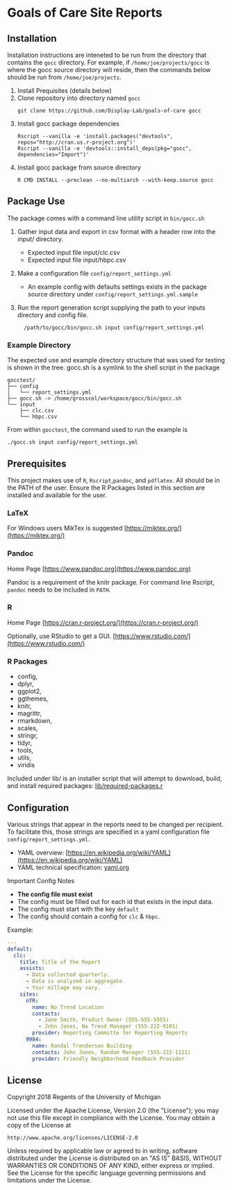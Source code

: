# Goals of Care Site Reports

## Installation
Installation instructions are inteneted to be run from the directory that contains the `gocc` directory.
For example, if `/home/joe/projects/gocc` is where the gocc source directory will reside, then the commands below should be run from `/home/joe/projects`.

1. Install Prequisites (details below)
1. Clone repository into directory named `gocc`
    ```console
    git clone https://github.com/Display-Lab/goals-of-care gocc
    ```
1. Install gocc package dependencies
    ```console
    Rscript --vanilla -e 'install.packages("devtools", repos="http://cran.us.r-project.org")'
    Rscript --vanilla -e 'devtools::install_deps(pkg="gocc", dependencies="Import")'
    ```
1. Install gocc package from source directory
    ```console
    R CMD INSTALL --preclean --no-multiarch --with-keep.source gocc
    ```

## Package Use
The package comes with a command line utility script in `bin/gocc.sh`
1. Gather input data and export in csv format with a header row into the input/ directory.
    - Expected input file input/clc.csv
    - Expected input file input/hbpc.csv

1. Make a configuration file `config/report_settings.yml`
    - An example config with defaults settings exists in the package source directory under `config/report_settings.yml.sample`

1. Run the report generation script supplying the path to your inputs directory and config file.
    ```console
      /path/to/gocc/bin/gocc.sh input config/report_settings.yml
    ```

### Example Directory
The expected use and example directory structure that was used for testing is shown in the tree.
gocc.sh is a symlink to the shell script in the package
```
gocctest/
├── config
│   └── report_settings.yml
├── gocc.sh -> /home/grosscol/workspace/gocc/bin/gocc.sh
└── input
    ├── clc.csv
    └── hbpc.csv
```
From within `gocctest`, the command used to run the example is
```console
./gocc.sh input config/report_settings.yml
```

## Prerequisites
This project makes use of `R`, `Rscript`,`pandoc`, and `pdflatex`.
All should be in the PATH of the user. 
Ensure the R Packages listed in this section are installed and available for the user. 

### LaTeX
For Windows users MikTex is suggested [https://miktex.org/](https://miktex.org/)

### Pandoc
Home Page [https://www.pandoc.org](https://www.pandoc.org)

Pandoc is a requirement of the knitr package.  For command line Rscript, `pandoc` needs to be included in `PATH`.

### R
Home Page [https://cran.r-project.org/](https://cran.r-project.org/)

Optionally, use RStudio to get a GUI. [https://www.rstudio.com/](https://www.rstudio.com/)

### R Packages
- config,
- dplyr,
- ggplot2,
- ggthemes,
- knitr,
- magrittr,
- rmarkdown,
- scales,
- stringr,
- tidyr,
- tools,
- utils,
- viridis

Included under lib/ is an installer script that will attempt to download, build, and install required packages: [lib/required-packages.r](lib/required-packages.r)

## Configuration
Various strings that appear in the reports need to be changed per recipient.
To facilitate this, those strings are specified in a yaml configuration file `config/report_settings.yml`.
- YAML overview: [https://en.wikipedia.org/wiki/YAML](https://en.wikipedia.org/wiki/YAML)
- YAML technical specification: [yaml.org](yaml.org)

Important Config Notes
- **The config file must exist**
- The config must be filled out for each id that exists in the input data.
- The config must start with the key `default`
- The config should contain a config for `clc` & `hbpc`.

Example:

```yaml
---
default:
  clc:
    title: Title of the Report
    assists:
      - Data collected quarterly.
      - Data is analyzed in aggregate.
      - Your millage may vary.
    sites:
      nTR:
        name: No Trend Location
        contacts:
          - Jane Smith, Product Owner (555-555-5555)
          - John Jones, No Trend Manager (555-222-9101)
        provider: Reporting Committe for Reporting Reports
      9984: 
        name: Randal Trenderson Building
        contacts: John Jones, Random Manager (555-222-1121)
        provider: Friendly Neighborhood Feedback Provider
```

## License
Copyright 2018 Regents of the University of Michigan

Licensed under the Apache License, Version 2.0 (the "License");
you may not use this file except in compliance with the License.
You may obtain a copy of the License at

    http://www.apache.org/licenses/LICENSE-2.0

Unless required by applicable law or agreed to in writing, software
distributed under the License is distributed on an "AS IS" BASIS,
WITHOUT WARRANTIES OR CONDITIONS OF ANY KIND, either express or implied.
See the License for the specific language governing permissions and
limitations under the License.
